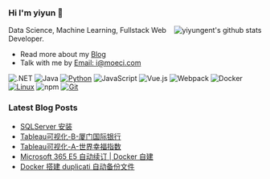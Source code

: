 ### Hi I'm yiyun 👋

<img align="right" src="https://github-readme-stats.vercel.app/api?username=yiyungent&show_icons=true&icon_color=0366d6&bg_color=ffffff&hide_title=true&hide=contribs&include_all_commits=true" alt="yiyungent's github stats"/>

Data Science, Machine Learning, Fullstack Web Developer.

- Read more about my [Blog](https://moeci.com/)
- Talk with me by [Email: i@moeci.com](mailto:i@moeci.com)

![.NET](https://img.shields.io/badge/.NET-512BD4?style=flat-square&logo=C-Sharp&logoColor=ffffff)
![Java](https://img.shields.io/badge/-Java-007396?style=flat-square&logo=java&logoColor=ffffff)
[![Python](https://img.shields.io/badge/-Python-3776AB?style=flat-square&logo=python&logoColor=ffffff)](https://www.python.org/)
![JavaScript](https://img.shields.io/badge/JavaScript-F7DF1E?style=flat-square&logo=JavaScript&logoColor=ffffff)
![Vue.js](https://img.shields.io/badge/-Vue.js-4FC08D?style=flat-square&logo=Vue.js&logoColor=ffffff)
![Webpack](https://img.shields.io/badge/-Webpack-8DD6F9?style=flat-square&logo=webpack&logoColor=ffffff)
![Docker](https://img.shields.io/badge/Docker-2496ED?style=flat-square&logo=docker&logoColor=ffffff)
[![Linux](https://img.shields.io/badge/-Linux-333333?style=flat-square&logo=linux&logoColor=white)](https://www.linuxfoundation.org/)
![npm](https://img.shields.io/badge/-NPM-CB3837?style=flat-square&logo=npm&logoColor=white)
[![Git](https://img.shields.io/badge/-Git-f05032?style=flat-square&logo=git&logoColor=white)](https://git-scm.com/)

### Latest Blog Posts

<!-- BLOG-POST-LIST:START -->
- [SQLServer 安装](https://moeci.com/posts/%E5%88%86%E7%B1%BB-%E6%95%B0%E6%8D%AE%E5%BA%93/sqlserver-install/)
- [Tableau可视化-B-厦门国际银行](https://moeci.com/posts/%E5%88%86%E7%B1%BB-%E5%8F%AF%E8%A7%86%E5%8C%96/Tableau%E5%8F%AF%E8%A7%86%E5%8C%96-B-%E5%8E%A6%E9%97%A8%E5%9B%BD%E9%99%85%E9%93%B6%E8%A1%8C/)
- [Tableau可视化-A-世界幸福指数](https://moeci.com/posts/%E5%88%86%E7%B1%BB-%E5%8F%AF%E8%A7%86%E5%8C%96/Tableau%E5%8F%AF%E8%A7%86%E5%8C%96-A-%E4%B8%96%E7%95%8C%E5%B9%B8%E7%A6%8F%E6%8C%87%E6%95%B0/)
- [Microsoft 365 E5 自动续订 | Docker 自建](https://moeci.com/posts/%E5%88%86%E7%B1%BB-docker/docker-ms-e5/)
- [Docker 搭建 duplicati 自动备份文件](https://moeci.com/posts/%E5%88%86%E7%B1%BB-docker/docker-duplicati/)
<!-- BLOG-POST-LIST:END -->
